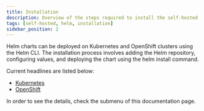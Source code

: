 ```yaml
---
title: Installation
description: Overview of the steps required to install the self-hosted Appcircle on your infrastructure by Kubernetes or Openshift.
tags: [self-hosted, helm, installation]
sidebar_position: 2
---
```


Helm charts can be deployed on Kubernetes and OpenShift clusters using the Helm CLI. The installation process involves adding the Helm repository, configuring values, and deploying the chart using the helm install command.

Current headlines are listed below:

- [Kubernetes](/self-hosted-appcircle/install-server/helm-chart/installation/kubernetes)
- [OpenShift](/self-hosted-appcircle/install-server/helm-chart/installation/openshift)

In order to see the details, check the submenu of this documentation page.
